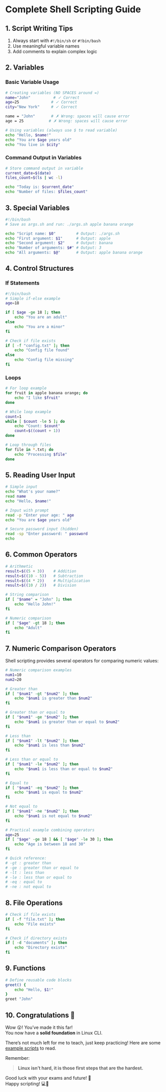 # Complete Shell Scripting Guide

## 1. Script Writing Tips

1. Always start with `#!/bin/sh` or `#!bin/bash`
2. Use meaningful variable names
3. Add comments to explain complex logic

## 2. Variables

### Basic Variable Usage

```bash
# Creating variables (NO SPACES around =)
name="John"          # ✓ Correct
age=25              # ✓ Correct
city="New York"     # ✓ Correct

name = "John"       # ✗ Wrong: spaces will cause error
age = 25           # ✗ Wrong: spaces will cause error

# Using variables (always use $ to read variable)
echo "Hello, $name!"
echo "You are $age years old"
echo "You live in $city"
```

### Command Output in Variables

```bash
# Store command output in variable
current_date=$(date)
files_count=$(ls | wc -l)

echo "Today is: $current_date"
echo "Number of files: $files_count"
```

## 3. Special Variables

```bash
#!/bin/bash
# Save as args.sh and run: ./args.sh apple banana orange

echo "Script name: $0"         # Output: ./args.sh
echo "First argument: $1"      # Output: apple
echo "Second argument: $2"     # Output: banana
echo "Number of arguments: $#" # Output: 3
echo "All arguments: $@"       # Output: apple banana orange
```

## 4. Control Structures

### If Statements

```bash
#!/bin/bash
# Simple if-else example
age=18

if [ $age -ge 18 ]; then
    echo "You are an adult"
else
    echo "You are a minor"
fi

# Check if file exists
if [ -f "config.txt" ]; then
    echo "Config file found"
else
    echo "Config file missing"
fi
```

### Loops

```bash
# For loop example
for fruit in apple banana orange; do
    echo "I like $fruit"
done

# While loop example
count=1
while [ $count -le 5 ]; do
    echo "Count: $count"
    count=$((count + 1))
done

# Loop through files
for file in *.txt; do
    echo "Processing $file"
done
```

## 5. Reading User Input

```bash
# Simple input
echo "What's your name?"
read name
echo "Hello, $name!"

# Input with prompt
read -p "Enter your age: " age
echo "You are $age years old"

# Secure password input (hidden)
read -sp "Enter password: " password
echo
```

## 6. Common Operators

```bash
# Arithmetic
result=$((5 + 3))    # Addition
result=$((10 - 5))   # Subtraction
result=$((4 * 2))    # Multiplication
result=$((10 / 2))   # Division

# String comparison
if [ "$name" = "John" ]; then
    echo "Hello John!"
fi

# Numeric comparison
if [ "$age" -gt 18 ]; then
    echo "Adult"
fi
```

## 7. Numeric Comparison Operators

Shell scripting provides several operators for comparing numeric values:

```bash
# Numeric comparison examples
num1=10
num2=20

# Greater than
if [ "$num1" -gt "$num2" ]; then
    echo "$num1 is greater than $num2"
fi

# Greater than or equal to
if [ "$num1" -ge "$num2" ]; then
    echo "$num1 is greater than or equal to $num2"
fi

# Less than
if [ "$num1" -lt "$num2" ]; then
    echo "$num1 is less than $num2"
fi

# Less than or equal to
if [ "$num1" -le "$num2" ]; then
    echo "$num1 is less than or equal to $num2"
fi

# Equal to
if [ "$num1" -eq "$num2" ]; then
    echo "$num1 is equal to $num2"
fi

# Not equal to
if [ "$num1" -ne "$num2" ]; then
    echo "$num1 is not equal to $num2"
fi

# Practical example combining operators
age=25
if [ "$age" -ge 18 ] && [ "$age" -le 30 ]; then
    echo "Age is between 18 and 30"
fi

# Quick reference:
# -gt : greater than
# -ge : greater than or equal to
# -lt : less than
# -le : less than or equal to
# -eq : equal to
# -ne : not equal to
```

## 8. File Operations

```bash
# Check if file exists
if [ -f "file.txt" ]; then
    echo "File exists"
fi

# Check if directory exists
if [ -d "documents" ]; then
    echo "Directory exists"
fi
```

## 9. Functions

```bash
# Define reusable code blocks
greet() {
    echo "Hello, $1!"
}
greet "John"

```

## **10. Congratulations 🎉**

Wow 😮! You’ve made it this far!  
You now have a **solid foundation** in Linux CLI.

There’s not much left for me to teach, just keep practicing! Here are some [example scripts](https://github.com/titanknis/ISIMM-L1-Info-Cours/tree/main/Systeme%20d'exploitation/MySummary/ExampleScripts) to read.

Remember:

> **Linux isn’t hard, it is those first steps that are the hardest.**

Good luck with your exams and future! 🚀  
Happy scripting! 💻🎉
